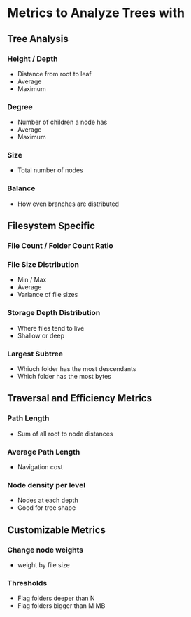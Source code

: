 # Metrics to Analyze Trees with

## Tree Analysis

### Height / Depth
- Distance from root to leaf
- Average
- Maximum

### Degree
- Number of children a node has
- Average
- Maximum

### Size 
- Total number of nodes

### Balance
- How even branches are distributed

## Filesystem Specific

### File Count / Folder Count Ratio

### File Size Distribution
- Min / Max
- Average
- Variance of file sizes

### Storage Depth Distribution
- Where files tend to live
- Shallow or deep

### Largest Subtree
- Whiuch folder has the most descendants
- Which folder has the most bytes

## Traversal and Efficiency Metrics

### Path Length
- Sum of all root to node distances

### Average Path Length
- Navigation cost

### Node density per level
- Nodes at each depth
- Good for tree shape

## Customizable Metrics

### Change node weights
- weight by file size

### Thresholds
- Flag folders deeper than N
- Flag folders bigger than M MB
